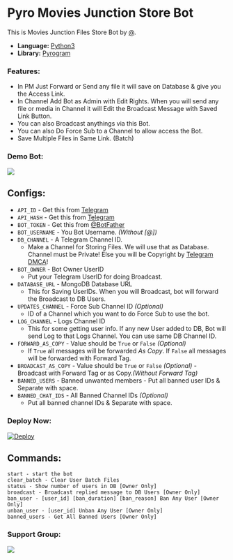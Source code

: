 # Pyro Movies Junction Store Bot

This is Movies Junction Files Store Bot by [@](https://github.com/one-mistake).

- **Language:** [Python3](https://www.python.org)
- **Library:** [Pyrogram](https://docs.pyrogram.org)

### Features:

- In PM Just Forward or Send any file it will save on Database & give you the Access Link.
- In Channel Add Bot as Admin with Edit Rights. When you will send any file or media in Channel it will Edit the Broadcast Message with Saved Link Button.
- You can also Broadcast anythings via this Bot.
- You can also Do Force Sub to a Channel to allow access the Bot.
- Save Multiple Files in Same Link. (Batch)

### Demo Bot:

<a href="https://t.me/TGS_FileStoreBot"><img src="https://img.shields.io/badge/Demo-Telegram%20Bot-blue.svg?logo=telegram"></a>

## Configs:

- `API_ID` - Get this from [Telegram](https://my.telegram.org)
- `API_HASH` - Get this from [Telegram](https://my.telegram.org)
- `BOT_TOKEN` - Get this from [@BotFather](https://t.me/BotFather)
- `BOT_USERNAME` - You Bot Username. _(Without [@])_
- `DB_CHANNEL` - A Telegram Channel ID.
  - Make a Channel for Storing Files. We will use that as Database. Channel must be Private! Else you will be Copyright by [Telegram DMCA](https://t.me/dmcatelegram)!
- `BOT_OWNER` - Bot Owner UserID
  - Put your Telegram UserID for doing Broadcast.
- `DATABASE_URL` - MongoDB Database URL
  - This for Saving UserIDs. When you will Broadcast, bot will forward the Broadcast to DB Users.
- `UPDATES_CHANNEL` - Force Sub Channel ID _(Optional)_
  - ID of a Channel which you want to do Force Sub to use the bot.
- `LOG_CHANNEL` - Logs Channel ID
  - This for some getting user info. If any new User added to DB, Bot will send Log to that Logs Channel. You can use same DB Channel ID.
- `FORWARD_AS_COPY` - Value should be `True` or `False` _(Optional)_
  - If `True` all messages will be forwarded _As Copy_. If `False` all messages will be forwarded with Forward Tag.
- `BROADCAST_AS_COPY` - Value should be `True` or `False` _(Optional)_ - Broadcast with Forward Tag or as Copy._(Without Forward Tag)_
- `BANNED_USERS` - Banned unwanted members - Put all banned user IDs & Separate with space.
- `BANNED_CHAT_IDS` - All Banned Channel IDs _(Optional)_
  - Put all banned channel IDs & Separate with space.

### Deploy Now:

[![Deploy](https://www.herokucdn.com/deploy/button.svg)](https://heroku.com/deploy?template=https://github.com/one-mistake/TGS-FileStoreBot)

## Commands:

```
start - start the bot
clear_batch - Clear User Batch Files
status - Show number of users in DB [Owner Only]
broadcast - Broadcast replied message to DB Users [Owner Only]
ban_user - [user_id] [ban_duration] [ban_reason] Ban Any User [Owner Only]
unban_user - [user_id] Unban Any User [Owner Only]
banned_users - Get All Banned Users [Owner Only]
```

### Support Group:

<a href="https://t.me/HackingCraze24_7d"><img src="https://img.shields.io/badge/Telegram-Join%20Telegram%20Group-blue.svg?logo=telegram"></a>
